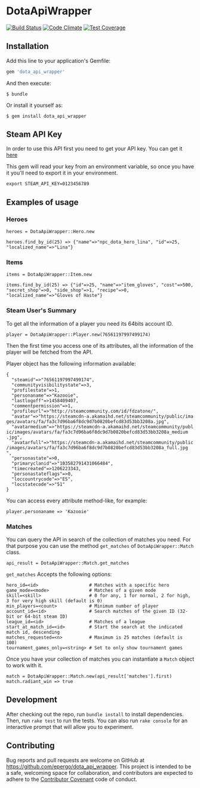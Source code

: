 # DotaApiWrapper
[![Build Status](https://travis-ci.org/epergo/dota_api_wrapper.svg?branch=master)](https://travis-ci.org/epergo/dota_api_wrapper)
[![Code Climate](https://codeclimate.com/github/epergo/dota_api_wrapper/badges/gpa.svg)](https://codeclimate.com/github/epergo/dota_api_wrapper)
[![Test Coverage](https://codeclimate.com/github/epergo/dota_api_wrapper/badges/coverage.svg)](https://codeclimate.com/github/epergo/dota_api_wrapper/coverage)


## Installation

Add this line to your application's Gemfile:

```ruby
gem 'dota_api_wrapper'
```

And then execute:

    $ bundle

Or install it yourself as:

    $ gem install dota_api_wrapper

## Steam API Key

In order to use this API first you need to get your API key. You can get it [here](http://steamcommunity.com/dev/apikey)

This gem will read your key from an environment variable, so once you have it you'll need to export it in your environment.

`export STEAM_API_KEY=0123456789`

## Examples of usage

### Heroes

`heroes = DotaApiWrapper::Hero.new`

`heroes.find_by_id(25) => {"name"=>"npc_dota_hero_lina", "id"=>25, "localized_name"=>"Lina"}`

### Items

`items = DotaApiWrapper::Item.new`

`items.find_by_id(25) => {"id"=>25, "name"=>"item_gloves", "cost"=>500, "secret_shop"=>0, "side_shop"=>1, "recipe"=>0, "localized_name"=>"Gloves of Haste"}`

### Steam User's Summary

To get all the information of a player you need its 64bits account ID.

`player = DotaApiWrapper::Player.new(76561197997499174)`

Then the first time you access one of its attributes, all the information of the player will be fetched from the API.

Player object has the following information available:

    {
      "steamid"=>"76561197997499174",
      "communityvisibilitystate"=>3,
      "profilestate"=>1,
      "personaname"=>"Kazooie",
      "lastlogoff"=>1458409407,
      "commentpermission"=>1,
      "profileurl"=>"http://steamcommunity.com/id/fdzatone/",
      "avatar"=>"https://steamcdn-a.akamaihd.net/steamcommunity/public/ima  ges/avatars/fa/fa3c7d96ba6f8dc9d7b0820befcd83d53bb3208a.jpg",
      "avatarmedium"=>"https://steamcdn-a.akamaihd.net/steamcommunity/publ  ic/images/avatars/fa/fa3c7d96ba6f8dc9d7b0820befcd83d53bb3208a_medium  .jpg",
      "avatarfull"=>"https://steamcdn-a.akamaihd.net/steamcommunity/public  /images/avatars/fa/fa3c7d96ba6f8dc9d7b0820befcd83d53bb3208a_full.jpg  ",
      "personastate"=>0,
      "primaryclanid"=>"103582791431066484",
      "timecreated"=>1206223343,
      "personastateflags"=>0,
      "loccountrycode"=>"ES",
      "locstatecode"=>"51"
    }

You can access every attribute method-like, for example:

    player.personaname => 'Kazooie'

### Matches

You can query the API in search of the collection of matches you need. For that purpose you can use the method `get_matches` of `DotaApiWrapper::Match` class.

    api_result = DotaApiWrapper::Match.get_matches

`get_matches` Accepts the following options:

    hero_id=<id>                   # Matches with a specific hero
    game_mode=<mode>               # Matches of a given mode
    skill=<skill>                  # 0 for any, 1 for normal, 2 for high, 3 for very high skill (default is 0)
    min_players=<count>            # Minimum number of player
    account_id=<id>                # Search matches of the given ID (32-bit or 64-bit steam ID)
    league_id=<id>                 # Matches of a league
    start_at_match_id=<id>         # Start the search at the indicated match id, descending
    matches_requested=<n>          # Maximum is 25 matches (default is 100)
    tournament_games_only=<string> # Set to only show tournament games

Once you have your collection of matches you can instantiate a `Match` object to work with it.

    match = DotaApiWrapper::Match.new(api_result['matches'].first)
    match.radiant_win => true

## Development

After checking out the repo, run `bundle install` to install dependencies. Then, run `rake test` to run the tests. You can also run `rake console` for an interactive prompt that will allow you to experiment.

## Contributing

Bug reports and pull requests are welcome on GitHub at https://github.com/epergo/dota_api_wrapper. This project is intended to be a safe, welcoming space for collaboration, and contributors are expected to adhere to the [Contributor Covenant](http://contributor-covenant.org) code of conduct.
